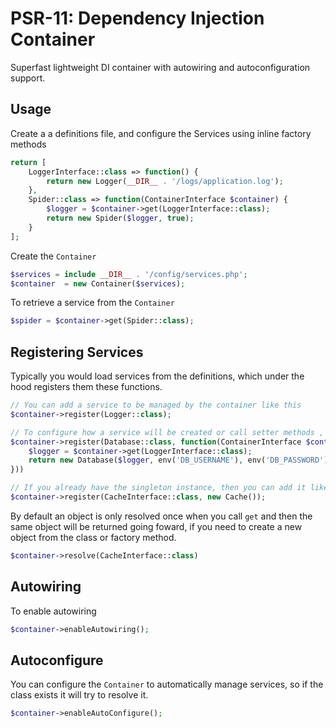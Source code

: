 # PSR-11: Dependency Injection Container

Superfast lightweight DI container with autowiring and autoconfiguration support.

## Usage

Create a a definitions file, and configure the Services using inline factory methods

```php
return [
    LoggerInterface::class => function() {
        return new Logger(__DIR__ . '/logs/application.log');
    },
    Spider::class => function(ContainerInterface $container) {
        $logger = $container->get(LoggerInterface::class);
        return new Spider($logger, true);
    }
];
```

Create the `Container`

```php
$services = include __DIR__ . '/config/services.php';
$container  = new Container($services);
```

To retrieve a service from the `Container`

```php
$spider = $container->get(Spider::class);
```

## Registering Services

Typically you would load services from the definitions, which under the hood registers them these functions.

```php
// You can add a service to be managed by the container like this
$container->register(Logger::class);

// To configure how a service will be created or call setter methods , you can use an inline factory method
$container->register(Database::class, function(ContainerInterface $container){
    $logger = $container->get(LoggerInterface::class);
    return new Database($logger, env('DB_USERNAME'), env('DB_PASSWORD'));
}))

// If you already have the singleton instance, then you can add it like this
$container->register(CacheInterface::class, new Cache());
```

By default an object is only resolved once when you call `get` and then the same object will be returned going foward, if you need to create a new object from the class or factory method.

```php
$container->resolve(CacheInterface::class)
```

## Autowiring

To enable autowiring

```php
$container->enableAutowiring();
```

## Autoconfigure

You can configure the `Container` to automatically manage services, so if the class exists it will try to resolve it.

```php
$container->enableAutoConfigure();
```